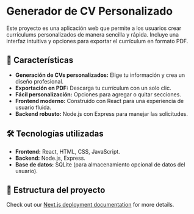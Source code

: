 # Generador de CV Personalizado

Este proyecto es una aplicación web que permite a los usuarios crear currículums personalizados de manera sencilla y rápida. Incluye una interfaz intuitiva y opciones para exportar el currículum en formato PDF. 

## 🚀 Características
- **Generación de CVs personalizados:** Elige tu información y crea un diseño profesional.
- **Exportación en PDF:** Descarga tu currículum con un solo clic.
- **Fácil personalización:** Opciones para agregar o quitar secciones.
- **Frontend moderno:** Construido con React para una experiencia de usuario fluida.
- **Backend robusto:** Node.js con Express para manejar las solicitudes.

## 🛠️ Tecnologías utilizadas
- **Frontend:** React, HTML, CSS, JavaScript.
- **Backend:** Node.js, Express.
- **Base de datos:** SQLite (para almacenamiento opcional de datos del usuario).

## 📂 Estructura del proyecto
Check out our [Next.js deployment documentation](https://nextjs.org/docs/app/building-your-application/deploying) for more details.
